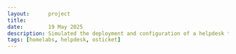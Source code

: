 ```yaml
---
layout:      project
title:       
date:        19 May 2025
description: Simulated the deployment and configuration of a helpdesk ticketing system using the LAMP stack (Linux, Apache, MySQL, PHP) and osTicket.
tags: [homelabs, helpdesk, osticket]
---
```


